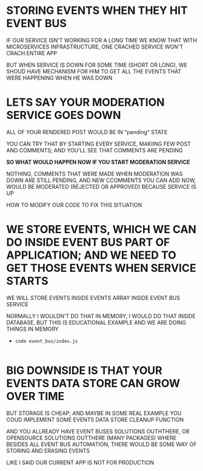 # STORING EVENTS WHEN THEY HIT EVENT BUS

IF OUR SERVICE ISN'T WORKING FOR A LONG TIME WE KNOW THAT WITH MICROSERVICES INFRASTRUCTURE, ONE CRACHED SERVICE WON'T CRACH ENTIRE APP

BUT WHEN SERVICE IS DOWN FOR SOME TIME (SHORT OR LONG), WE SHOUD HAVE MECHANISM FOR HIM TO GET ALL THE EVENTS THAT WERE HAPPENING WHEN HE WAS DOWN

# LETS SAY YOUR MODERATION SERVICE GOES DOWN

ALL OF YOUR RENDERED POST WOULD BE IN "pending" STATE

YOU CAN TRY THAT BY STARTING EVERY SERVICE, MAKIING FEW POST AND COMMENTS; AND YOU'LL SEE THAT COMMENTS ARE PENDING

**SO WHAT WOULD HAPPEN NOW IF YOU START MODERATION SERVICE**

NOTHING, COMMENTS THAT WERE MADE WHEN MODERATION WAS DOWN ARE STILL PENDING, AND NEW CCOMMENTS YOU CAN ADD NOW, WOULD BE MODERATED (REJECTED OR APPROVED) BECAUSE SERVICE IS UP

HOW TO MODIFY OUR CODE TO FIX THIS SITUATION

# WE STORE EVENTS, WHICH WE CAN DO INSIDE EVENT BUS PART OF APPLICATION; AND WE NEED TO GET THOSE EVENTS WHEN SERVICE STARTS

WE WILL STORE EVENTS INSIDE EVENTS ARRAY INSIDE EVENT BUS SERVICE

NORMALLY I WOULDN'T DO THAT IN MEMORY, I WOULD DO THAT INSIDE DATABASE, BUT THIS IS EDUCATIONAL EXAMPLE AND WE ARE DOING THINGS IN MEMORY

- `code event_bus/index.js`

```js

```

# BIG DOWNSIDE IS THAT YOUR EVENTS DATA STORE CAN GROW OVER TIME

BUT STORAGE IS CHEAP; AND MAYBE IN SOME REAL EXAMPLE YOU COUD IMPLEMENT SOME EVENTS DATA STORE CLEANUP FUNCTION

AND YOU ALLREADY HAVE EVENT BUSES SOLUTIONS OUTHTHERE, OR OPENSOURCE SOLUTIONS OUTTHERE (MANY PACKAGES) WHERE BESIDES ALL EVENT BUS AUTOMATION, THERE WOULD BE SOME WAY OF STORING AND ERASING EVENTS

LIKE I SAID OUR CURRENT APP IS NOT FOR PRODUCTION
